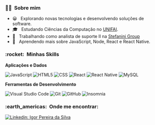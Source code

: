 <h3> 🧑🏻 &nbsp;Sobre mim </h3>

- 😀 &nbsp; Explorando novas tecnologias e desenvolvendo soluções de software.
- 🎓 &nbsp; Estudando Ciências da Computação no <a href="http://www.fai.com.br/portal/">UNIFAI</a>.
- 💼 &nbsp; Trabalhando como analista de suporte II na <a href="https://stefanini.com/pt-br">Stefanini Group</a>
- 🌱 &nbsp; Aprendendo mais sobre JavaScript, Node, React e React Native.

<h3> :rocket: &nbsp;Minhas Skills </h3>

**Aplicações e Dados**

  ![JavaScript](https://img.shields.io/badge/-JavaScript-333333?style=flat&logo=javascript)
  ![HTML5](https://img.shields.io/badge/-HTML5-333333?style=flat&logo=HTML5)
  ![CSS](https://img.shields.io/badge/-CSS-333333?style=flat&logo=CSS3&logoColor=1572B6)
  ![React](https://img.shields.io/badge/-React-333333?style=flat&logo=react)
  ![React Native](https://img.shields.io/badge/-React%20Native-333333?style=flat&logo=react)
  ![MySQL](https://img.shields.io/badge/-MySQL-333333?style=flat&logo=mysql)

**Ferramentas de Desenvolvimento**

  ![Visual Studio Code](https://img.shields.io/badge/-Visual%20Studio%20Code-333333?style=flat&logo=visual-studio-code&logoColor=007ACC)
  ![Git](https://img.shields.io/badge/-Git-333333?style=flat&logo=git)
  ![GitHub](https://img.shields.io/badge/-GitHub-333333?style=flat&logo=github)
  ![Insomnia](https://img.shields.io/badge/-Insomnia-333333?style=flat&logo=insomnia)

<h3> :earth_americas: &nbsp;Onde me encontrar: </h3> 

[![Linkedin: Igor Pereira da Silva](https://img.shields.io/badge/-Igor-blue?style=flat-square&logo=Linkedin&logoColor=white&link=LINK-DO-SEU-LINKEDIN)](https://www.linkedin.com/in/igor-pereira-da-silva-980b30175/)
